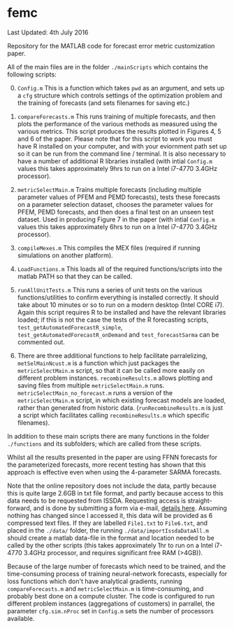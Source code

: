 # femc
Last Updated: 4th July 2016

Repository for the MATLAB code for forecast error metric customization paper.

All of the main files are in the folder `./mainScripts` which contains the following scripts:

0) `Config.m`
This is a function which takes `pwd` as an argument, and sets up a `cfg` structure which controls settings of the optimization problem and the training of forecasts (and sets filenames for saving etc.)

1) `compareForecasts.m`
This runs training of multiple forecasts, and then plots the performance of the various methods as measured using the various metrics. This script produces the results plotted in Figures 4, 5 and 6 of the paper. Please note that for this script to work you must have R installed on your computer, and with your eviornment path set up so it can be run from the command line / terminal. It is also necessary to have a number of additional R libraries installed (with intial `Config.m` values this takes approximately 9hrs to run on a Intel i7-4770 3.4GHz processor).

2) `metricSelectMain.m`
Trains multiple forecasts (including multiple parameter values of PFEM and PEMD forecasts), tests these forecasts on a parameter selection dataset, chooses the parameter values for PFEM, PEMD forecasts, and then does a final test on an unseen test dataset. Used in producing Figure 7 in the paper  (with intial `Config.m` values this takes approximately 6hrs to run on a Intel i7-4770 3.4GHz processor).

3) `compileMexes.m`
This compiles the MEX files (required if running simulations on another platform).

4) `LoadFunctions.m`
This loads all of the required functions/scripts into the matlab PATH so that they can be called.

5) `runAllUnitTests.m`
This runs a series of unit tests on the various functions/utilities to confirm everything is installed correctly. It should take about 10 minutes or so to run on a modern desktop (Intel CORE i7). Again this script requires R to be installed and have the relevant libraries loaded; if this is not the case the tests of the R forecasting scripts, `test_getAutomatedForecastR_simple`, `test_getAutomatedForecastR_onDemand` and `test_forecastSarma` can be commented out.

6) There are three additional functions to help facilitate parralelizing, `metSelMainNcust.m` is a function which just packages the `metricSelectMain.m` script, so that it can be called more easily on different problem instances. `recombineResults.m` allows plotting and saving files from multiple `metricSelectMain.m` runs. `metricSelectMain_no_forecast.m` runs a version of the `metricSelectMain.m` script, in which existing forecast models are loaded, rather than generated from historic data. (`runRecombineResults.m` is just a script which facilitates calling `recombineResults.m` which specific filenames).




In addition to these main scripts there are many functions in the folder `./functions` and its subfolders; which are called from these scripts.


Whilst all the results presented in the paper are using FFNN forecasts for the parameterized forecasts, more recent testing has shown that this approach is effective even when using the 4-parameter SARMA forecasts.


Note that the online repository does not include the data, partly because this is quite large 2.6GB in txt file format, and partly because access to this data needs to be requested from ISSDA. Requesting access is straight-forward, and is done by submitting a form via e-mail, [details here](http://www.ucd.ie/issda/data/commissionforenergyregulationcer). Assuming nothing has changed since I accessed it, this data will be provided as 6 compressed text files. If they are labelled `File1.txt` to `File6.txt`, and placed in the `./data/` folder, the running `./data/importIssdaDataAll.m` should create a matlab data-file in the format and location needed to be called by the other scripts (this takes approximately 1hr to run on a Intel i7-4770 3.4GHz processor, and requires significant free RAM (>4GB)).


Because of the large number of forecasts which need to be trained, and the time-consuming process of training neural-network forecasts, especially for loss functions which don't have analytical gradients, running `compareForecasts.m` and `metricSelectMain.m` is time-consuming, and probably best done on a compute cluster. The code is configured to run different problem instances (aggregations of customers) in parrallel, the parameter `cfg.sim.nProc` set in `Config.m` sets the number of processors available.